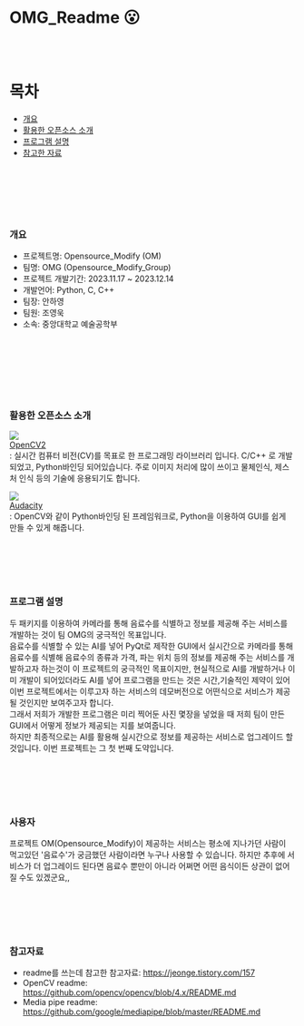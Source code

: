 # OMG_Readme :open_mouth:
<br/>
<br/>


# 목차
  - [개요](#개요)
  - [활용한 오픈소스 소개](#활용한-오픈소스-소개)
  - [프로그램 설명](#프로그램-설명)
  - [참고한 자료](#참고한-자료)
<br/>
<br/>
<br/>
<br/>

<br/>

### 개요
  - 프로젝트명: Opensource_Modify (OM)
  - 팀명: OMG (Opensource_Modify_Group)
  - 프로젝트 개발기간: 2023.11.17 ~ 2023.12.14
  - 개발언어: Python, C, C++
  - 팀장: 안하영
  - 팀원: 조영욱
  - 소속: 중앙대학교 예술공학부
<br/>
<br/>
<br/>
<br/>
<br/>
<br/>

### 활용한 오픈소스 소개
<img src="https://img.shields.io/badge/Blender-E87D0D?style=flat&logo=Blender&logoColor=white"/> <br/>
[OpenCV2](https://projects.blender.org/blender/blender?utm_medium=www-footer) <br/>
: 실시간 컴퓨터 비전(CV)를 목표로 한 프로그래밍 라이브러리 입니다. C/C++ 로 개발되었고, Python바인딩 되어있습니다. 주로 이미지 처리에 많이 쓰이고 물체인식, 제스처 인식 등의 기술에 응용되기도 합니다. 


<img src="https://img.shields.io/badge/Audacity-0000CC?style=flat&logo=Audacity&logoColor=white"/> <br/>
[Audacity](https://www.audacityteam.org/) <br/>
: OpenCV와 같이 Python바인딩 된 프레임워크로, Python을 이용하여 GUI를 쉽게 만들 수 있게 해줍니다. 
<br/>
<br/>
<br/>
<br/>
<br/>
<br/>

### 프로그램 설명
두 패키지를 이용하여 카메라를 통해 음료수를 식별하고 정보를 제공해 주는 서비스를 개발하는 것이 팀 OMG의 궁극적인 목표입니다.<br/>
음료수를 식별할 수 있는 AI를 넣어 PyQt로 제작한 GUI에서 실시간으로 카메라를 통해 음료수를 식별해 음료수의 종류과 가격, 파는 위치 등의 정보를 제공해 주는 서비스를 개발하고자 하는것이 이 프로젝트의 궁극적인 목표이지만, 현실적으로 AI를 개발하거나 이미 개발이 되어있더라도 AI를 넣어 프로그램을 만드는 것은 시간,기술적인 제약이 있어 이번 프로젝트에서는 이루고자 하는 서비스의 데모버전으로 어떤식으로 서비스가 제공될 것인지만 보여주고자 합니다. <br/> 그래서 저희가 개발한 프로그램은 미리 찍어둔 사진 몇장을 넣었을 때 저희 팀이 만든 GUI에서 어떻게 정보가 제공되는 지를 보여줍니다. <br/> 하지만 최종적으로는 AI를 활용해 실시간으로 정보를 제공하는 서비스로 업그레이드 할 것입니다. 이번 프로젝트는 그 첫 번째 도약입니다. 
<br/>
<br/>
<br/>
<br/>
<br/>
<br/>

### 사용자
프로젝트 OM(Opensource_Modify)이 제공하는 서비스는 평소에 지나가던 사람이 먹고있던 '음료수'가 궁금했던 사람이라면 누구나 사용할 수 있습니다. 하지만 추후에 서비스가 더 업그레이드 된다면 음료수 뿐만이 아니라 어쩌면 어떤 음식이든 상관이 없어질 수도 있겠군요,,
<br/>
<br/>
<br/>
<br/>
<br/>
<br/>

### 참고자료
 - readme를 쓰는데 참고한 참고자료:
   <https://jeonge.tistory.com/157> <br/>
 - OpenCV readme:
   <https://github.com/opencv/opencv/blob/4.x/README.md> <br/>
 - Media pipe readme:
   <https://github.com/google/mediapipe/blob/master/README.md><br/>
<br/>
<br/>
<br/>
<br/>
<br/>
